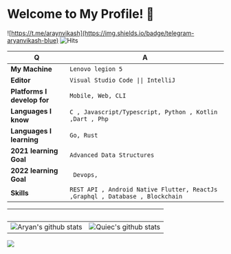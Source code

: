 # Welcome to My Profile! 👋 
![https://t.me/araynvikash](https://img.shields.io/badge/telegram-aryanvikash-blue)
 ![Hits](https://hits.seeyoufarm.com/api/count/incr/badge.svg?url=https://github.com/aryanvikash/)



Q | A
--- | --- 
**My Machine**  | `Lenovo legion 5`
**Editor**  | `Visual Studio Code \|\| IntelliJ `
**Platforms I develop for** | `Mobile, Web, CLI`
**Languages I know**  | `C , Javascript/Typescript, Python , Kotlin ,Dart , Php`
**Languages I learning** | `Go, Rust`
**2021 learning Goal** | `Advanced Data Structures `
**2022 learning Goal** | ` Devops,`
**Skills**  | `REST API , Android Native Flutter, ReactJs ,Graphql , Database , Blockchain `


 ‏‏‎ ‎| ‏‏‎ ‎
 --- | ---
![Aryan's github stats](https://github-readme-stats.vercel.app/api?username=aryanvikash&show_icons=true&theme=radical&include_all_commits=true) | ![Quiec's github stats](https://github-readme-stats.vercel.app/api/top-langs/?username=aryanvikash&theme=radical&layout=compact)

<img src="https://github-readme-streak-stats.herokuapp.com/?user=aryanvikash"></img>

